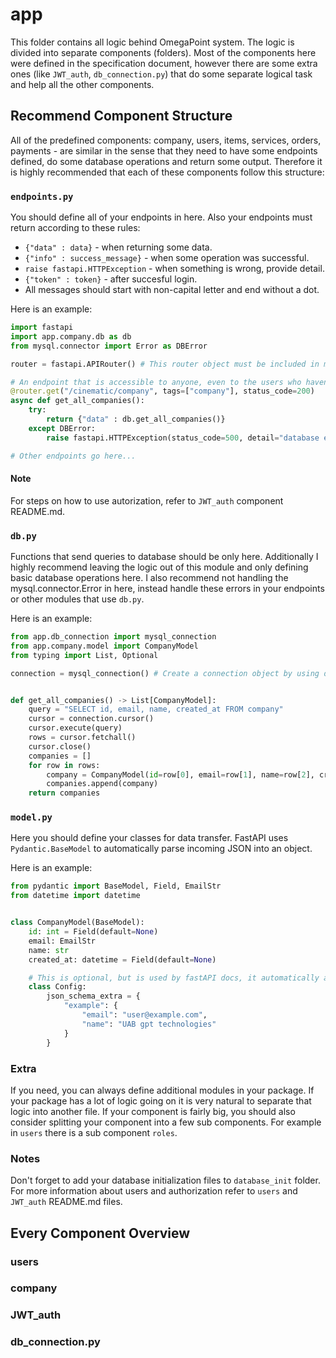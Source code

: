 # app
This folder contains all logic behind OmegaPoint system. The logic is divided into separate components (folders). Most of the components here were defined in the specification document, however there are some extra ones (like `JWT_auth`, `db_connection.py`) that do some separate logical task and help all the other components.

## Recommend Component Structure
All of the predefined components: company, users, items, services, orders, payments - are similar in the sense that they need to have some endpoints defined, do some database operations and return some output. Therefore it is highly recommended that each of these components follow this structure:

### `endpoints.py`
You should define all of your endpoints in here. Also your endpoints must return according to these rules:
* `{"data" : data}` - when returning some data.
* `{"info" : success_message}` - when some operation was successful.
* `raise fastapi.HTTPException` - when something is wrong, provide detail.
* `{"token" : token}` - after succesful login.
* All messages should start with non-capital letter and end without a dot.

Here is an example:
```python
import fastapi
import app.company.db as db
from mysql.connector import Error as DBError

router = fastapi.APIRouter() # This router object must be included in my_app.py for your endpoints to start working

# An endpoint that is accessible to anyone, even to the users who haven't logged in
@router.get("/cinematic/company", tags=["company"], status_code=200)
async def get_all_companies():
    try:
        return {"data" : db.get_all_companies()}
    except DBError:
        raise fastapi.HTTPException(status_code=500, detail="database error")

# Other endpoints go here...
```

#### Note
For steps on how to use autorization, refer to `JWT_auth` component README.md.

### `db.py`
Functions that send queries to database should be only here. Additionally I highly recommend leaving the logic out of this module and only defining basic database operations here. I also recommend not handling the mysql.connector.Error in here, instead handle these errors in your endpoints or other modules that use `db.py`. 

Here is an example:
```python
from app.db_connection import mysql_connection
from app.company.model import CompanyModel
from typing import List, Optional

connection = mysql_connection() # Create a connection object by using db_connection.py module


def get_all_companies() -> List[CompanyModel]:
    query = "SELECT id, email, name, created_at FROM company"
    cursor = connection.cursor()
    cursor.execute(query)
    rows = cursor.fetchall()
    cursor.close()
    companies = []
    for row in rows:
        company = CompanyModel(id=row[0], email=row[1], name=row[2], created_at=row[3])
        companies.append(company)
    return companies
```

### `model.py`
Here you should define your classes for data transfer. FastAPI uses `Pydantic.BaseModel` to automatically parse incoming JSON into an object.

Here is an example:
```python
from pydantic import BaseModel, Field, EmailStr
from datetime import datetime


class CompanyModel(BaseModel):
    id: int = Field(default=None)
    email: EmailStr
    name: str
    created_at: datetime = Field(default=None)

    # This is optional, but is used by fastAPI docs, it automatically apears as an example JSON message
    class Config:
        json_schema_extra = {
            "example": {
                "email": "user@example.com",
                "name": "UAB gpt technologies"
            }
        }
```

### Extra
If you need, you can always define additional modules in your package. If your package has a lot of logic going on it is very natural to separate that logic into another file. If your component is fairly big, you should also consider splitting your component into a few sub components. For example in `users` there is a sub component `roles`.

### Notes
Don't forget to add your database initialization files to `database_init` folder. For more information about users and authorization refer to `users` and `JWT_auth` README.md files.

## Every Component Overview

### users

### company

### JWT_auth

### db_connection.py
